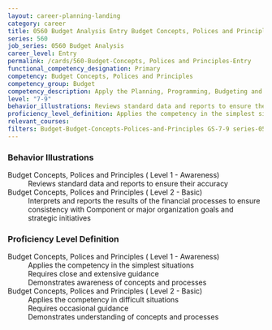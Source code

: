 ```yaml
---
layout: career-planning-landing
category: career
title: 0560 Budget Analysis Entry Budget Concepts, Polices and Principles
series: 560
job_series: 0560 Budget Analysis
career_level: Entry
permalink: /cards/560-Budget-Concepts, Polices and Principles-Entry
functional_competency_designation: Primary
competency: Budget Concepts, Polices and Principles
competency_group: Budget
competency_description: Apply the Planning, Programming, Budgeting and Execution (PPBE), fiscal law, policies, regulations, principles, standards and procedures to financial management activities.
level: "7-9"
behavior_illustrations: Reviews standard data and reports to ensure their accuracy ? Interprets and reports the results of the financial processes to ensure consistency with Component or major organization goals and strategic initiatives
proficiency_level_definition: Applies the competency in the simplest situations ? Requires close and extensive guidance ? Demonstrates awareness of concepts and processes ? Applies the competency in difficult situations ? Requires occasional guidance ? Demonstrates understanding of concepts and processes
relevant_courses: 
filters: Budget-Budget-Concepts-Polices-and-Principles GS-7-9 series-0560
---
```


<div class="desktop:grid-col-6 margin-y-205">
  <div class="border-top-05 bg-white padding-2 shadow-5 height-full members-hover border-1px border-gray-30 border-top-orange radius-lg">
    <h3>Behavior Illustrations</h3>
    <dl class="text-base"><dt>Budget Concepts, Polices and Principles ( Level 1 - Awareness)</dt><dd>Reviews standard data and reports to ensure their accuracy</dd><dt>Budget Concepts, Polices and Principles ( Level 2 - Basic)</dt><dd>Interprets and reports the results of the financial processes to ensure consistency with Component or major organization goals and strategic initiatives</dd></dl>
  </div>
</div>
<div class="desktop:grid-col-6 margin-y-205">
  <div class="border-top-05 bg-white padding-2 shadow-5 height-full members-hover border-1px border-gray-30 border-top-orange radius-lg">
    <h3>Proficiency Level Definition</h3>
    <dl class="text-base"><dt>Budget Concepts, Polices and Principles ( Level 1 - Awareness)</dt><dd>Applies the competency in the simplest situations </dd><dd> Requires close and extensive guidance </dd><dd> Demonstrates awareness of concepts and processes</dd><dt>Budget Concepts, Polices and Principles ( Level 2 - Basic)</dt><dd>Applies the competency in difficult situations </dd><dd> Requires occasional guidance </dd><dd> Demonstrates understanding of concepts and processes</dd></dl>
  </div>
</div>